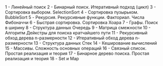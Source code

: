1 - Линейный поиск
2 - Бинарный поиск. Итеративный подход (цикл)
3 - Сортировка выбором. SelectionSort
4 - Сортировка пузырьком. BubbleSort
5 - Рекурсия. Рекурсивные функции. Факториал. Числа Фибоначчи
6 - Быстрая сортировка. Сортировка Хоара
7 - Графы. Поиск в ширину
8 - Структура данных Очередь
9 - Матрица смежности
10 - Алгоритм Дейкстры для поиска кратчайшего пути
11 - Рекурсивный обход дерева n-размерности
12 - Итеративный обход дерева n-размерности
13 - Структура данных Стек
14 - Кеширование вычислений
15 - Массивы. Сложность основных операций
16 - Связный список. Простая реализация и теория
17 - Бинарное дерево поиска. Простая реализация и теория
18 - Set и Map
